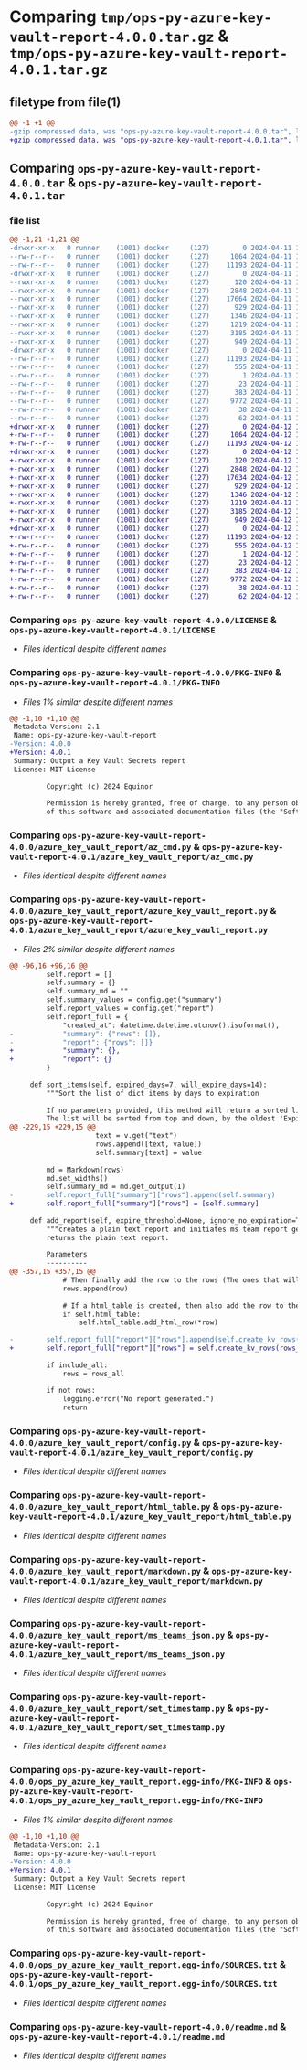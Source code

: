 # Comparing `tmp/ops-py-azure-key-vault-report-4.0.0.tar.gz` & `tmp/ops-py-azure-key-vault-report-4.0.1.tar.gz`

## filetype from file(1)

```diff
@@ -1 +1 @@
-gzip compressed data, was "ops-py-azure-key-vault-report-4.0.0.tar", last modified: Thu Apr 11 12:26:14 2024, max compression
+gzip compressed data, was "ops-py-azure-key-vault-report-4.0.1.tar", last modified: Fri Apr 12 13:14:34 2024, max compression
```

## Comparing `ops-py-azure-key-vault-report-4.0.0.tar` & `ops-py-azure-key-vault-report-4.0.1.tar`

### file list

```diff
@@ -1,21 +1,21 @@
-drwxr-xr-x   0 runner    (1001) docker     (127)        0 2024-04-11 12:26:14.679647 ops-py-azure-key-vault-report-4.0.0/
--rw-r--r--   0 runner    (1001) docker     (127)     1064 2024-04-11 12:26:12.000000 ops-py-azure-key-vault-report-4.0.0/LICENSE
--rw-r--r--   0 runner    (1001) docker     (127)    11193 2024-04-11 12:26:14.679647 ops-py-azure-key-vault-report-4.0.0/PKG-INFO
-drwxr-xr-x   0 runner    (1001) docker     (127)        0 2024-04-11 12:26:14.679647 ops-py-azure-key-vault-report-4.0.0/azure_key_vault_report/
--rwxr-xr-x   0 runner    (1001) docker     (127)      120 2024-04-11 12:26:07.000000 ops-py-azure-key-vault-report-4.0.0/azure_key_vault_report/__init__.py
--rwxr-xr-x   0 runner    (1001) docker     (127)     2848 2024-04-11 12:26:07.000000 ops-py-azure-key-vault-report-4.0.0/azure_key_vault_report/az_cmd.py
--rwxr-xr-x   0 runner    (1001) docker     (127)    17664 2024-04-11 12:26:07.000000 ops-py-azure-key-vault-report-4.0.0/azure_key_vault_report/azure_key_vault_report.py
--rwxr-xr-x   0 runner    (1001) docker     (127)      929 2024-04-11 12:26:07.000000 ops-py-azure-key-vault-report-4.0.0/azure_key_vault_report/config.py
--rwxr-xr-x   0 runner    (1001) docker     (127)     1346 2024-04-11 12:26:07.000000 ops-py-azure-key-vault-report-4.0.0/azure_key_vault_report/html_table.py
--rwxr-xr-x   0 runner    (1001) docker     (127)     1219 2024-04-11 12:26:07.000000 ops-py-azure-key-vault-report-4.0.0/azure_key_vault_report/markdown.py
--rwxr-xr-x   0 runner    (1001) docker     (127)     3185 2024-04-11 12:26:07.000000 ops-py-azure-key-vault-report-4.0.0/azure_key_vault_report/ms_teams_json.py
--rwxr-xr-x   0 runner    (1001) docker     (127)      949 2024-04-11 12:26:07.000000 ops-py-azure-key-vault-report-4.0.0/azure_key_vault_report/set_timestamp.py
-drwxr-xr-x   0 runner    (1001) docker     (127)        0 2024-04-11 12:26:14.679647 ops-py-azure-key-vault-report-4.0.0/ops_py_azure_key_vault_report.egg-info/
--rw-r--r--   0 runner    (1001) docker     (127)    11193 2024-04-11 12:26:14.000000 ops-py-azure-key-vault-report-4.0.0/ops_py_azure_key_vault_report.egg-info/PKG-INFO
--rw-r--r--   0 runner    (1001) docker     (127)      555 2024-04-11 12:26:14.000000 ops-py-azure-key-vault-report-4.0.0/ops_py_azure_key_vault_report.egg-info/SOURCES.txt
--rw-r--r--   0 runner    (1001) docker     (127)        1 2024-04-11 12:26:14.000000 ops-py-azure-key-vault-report-4.0.0/ops_py_azure_key_vault_report.egg-info/dependency_links.txt
--rw-r--r--   0 runner    (1001) docker     (127)       23 2024-04-11 12:26:14.000000 ops-py-azure-key-vault-report-4.0.0/ops_py_azure_key_vault_report.egg-info/top_level.txt
--rw-r--r--   0 runner    (1001) docker     (127)      383 2024-04-11 12:26:12.000000 ops-py-azure-key-vault-report-4.0.0/pyproject.toml
--rw-r--r--   0 runner    (1001) docker     (127)     9772 2024-04-11 12:26:12.000000 ops-py-azure-key-vault-report-4.0.0/readme.md
--rw-r--r--   0 runner    (1001) docker     (127)       38 2024-04-11 12:26:14.679647 ops-py-azure-key-vault-report-4.0.0/setup.cfg
--rw-r--r--   0 runner    (1001) docker     (127)       62 2024-04-11 12:26:12.000000 ops-py-azure-key-vault-report-4.0.0/setup.py
+drwxr-xr-x   0 runner    (1001) docker     (127)        0 2024-04-12 13:14:34.949968 ops-py-azure-key-vault-report-4.0.1/
+-rw-r--r--   0 runner    (1001) docker     (127)     1064 2024-04-12 13:14:33.000000 ops-py-azure-key-vault-report-4.0.1/LICENSE
+-rw-r--r--   0 runner    (1001) docker     (127)    11193 2024-04-12 13:14:34.949968 ops-py-azure-key-vault-report-4.0.1/PKG-INFO
+drwxr-xr-x   0 runner    (1001) docker     (127)        0 2024-04-12 13:14:34.949968 ops-py-azure-key-vault-report-4.0.1/azure_key_vault_report/
+-rwxr-xr-x   0 runner    (1001) docker     (127)      120 2024-04-12 13:14:30.000000 ops-py-azure-key-vault-report-4.0.1/azure_key_vault_report/__init__.py
+-rwxr-xr-x   0 runner    (1001) docker     (127)     2848 2024-04-12 13:14:30.000000 ops-py-azure-key-vault-report-4.0.1/azure_key_vault_report/az_cmd.py
+-rwxr-xr-x   0 runner    (1001) docker     (127)    17634 2024-04-12 13:14:30.000000 ops-py-azure-key-vault-report-4.0.1/azure_key_vault_report/azure_key_vault_report.py
+-rwxr-xr-x   0 runner    (1001) docker     (127)      929 2024-04-12 13:14:30.000000 ops-py-azure-key-vault-report-4.0.1/azure_key_vault_report/config.py
+-rwxr-xr-x   0 runner    (1001) docker     (127)     1346 2024-04-12 13:14:30.000000 ops-py-azure-key-vault-report-4.0.1/azure_key_vault_report/html_table.py
+-rwxr-xr-x   0 runner    (1001) docker     (127)     1219 2024-04-12 13:14:30.000000 ops-py-azure-key-vault-report-4.0.1/azure_key_vault_report/markdown.py
+-rwxr-xr-x   0 runner    (1001) docker     (127)     3185 2024-04-12 13:14:30.000000 ops-py-azure-key-vault-report-4.0.1/azure_key_vault_report/ms_teams_json.py
+-rwxr-xr-x   0 runner    (1001) docker     (127)      949 2024-04-12 13:14:30.000000 ops-py-azure-key-vault-report-4.0.1/azure_key_vault_report/set_timestamp.py
+drwxr-xr-x   0 runner    (1001) docker     (127)        0 2024-04-12 13:14:34.949968 ops-py-azure-key-vault-report-4.0.1/ops_py_azure_key_vault_report.egg-info/
+-rw-r--r--   0 runner    (1001) docker     (127)    11193 2024-04-12 13:14:34.000000 ops-py-azure-key-vault-report-4.0.1/ops_py_azure_key_vault_report.egg-info/PKG-INFO
+-rw-r--r--   0 runner    (1001) docker     (127)      555 2024-04-12 13:14:34.000000 ops-py-azure-key-vault-report-4.0.1/ops_py_azure_key_vault_report.egg-info/SOURCES.txt
+-rw-r--r--   0 runner    (1001) docker     (127)        1 2024-04-12 13:14:34.000000 ops-py-azure-key-vault-report-4.0.1/ops_py_azure_key_vault_report.egg-info/dependency_links.txt
+-rw-r--r--   0 runner    (1001) docker     (127)       23 2024-04-12 13:14:34.000000 ops-py-azure-key-vault-report-4.0.1/ops_py_azure_key_vault_report.egg-info/top_level.txt
+-rw-r--r--   0 runner    (1001) docker     (127)      383 2024-04-12 13:14:33.000000 ops-py-azure-key-vault-report-4.0.1/pyproject.toml
+-rw-r--r--   0 runner    (1001) docker     (127)     9772 2024-04-12 13:14:33.000000 ops-py-azure-key-vault-report-4.0.1/readme.md
+-rw-r--r--   0 runner    (1001) docker     (127)       38 2024-04-12 13:14:34.949968 ops-py-azure-key-vault-report-4.0.1/setup.cfg
+-rw-r--r--   0 runner    (1001) docker     (127)       62 2024-04-12 13:14:33.000000 ops-py-azure-key-vault-report-4.0.1/setup.py
```

### Comparing `ops-py-azure-key-vault-report-4.0.0/LICENSE` & `ops-py-azure-key-vault-report-4.0.1/LICENSE`

 * *Files identical despite different names*

### Comparing `ops-py-azure-key-vault-report-4.0.0/PKG-INFO` & `ops-py-azure-key-vault-report-4.0.1/PKG-INFO`

 * *Files 1% similar despite different names*

```diff
@@ -1,10 +1,10 @@
 Metadata-Version: 2.1
 Name: ops-py-azure-key-vault-report
-Version: 4.0.0
+Version: 4.0.1
 Summary: Output a Key Vault Secrets report
 License: MIT License
         
         Copyright (c) 2024 Equinor
         
         Permission is hereby granted, free of charge, to any person obtaining a copy
         of this software and associated documentation files (the "Software"), to deal
```

### Comparing `ops-py-azure-key-vault-report-4.0.0/azure_key_vault_report/az_cmd.py` & `ops-py-azure-key-vault-report-4.0.1/azure_key_vault_report/az_cmd.py`

 * *Files identical despite different names*

### Comparing `ops-py-azure-key-vault-report-4.0.0/azure_key_vault_report/azure_key_vault_report.py` & `ops-py-azure-key-vault-report-4.0.1/azure_key_vault_report/azure_key_vault_report.py`

 * *Files 2% similar despite different names*

```diff
@@ -96,16 +96,16 @@
         self.report = []
         self.summary = {}
         self.summary_md = ""
         self.summary_values = config.get("summary")
         self.report_values = config.get("report")
         self.report_full = {
             "created_at": datetime.datetime.utcnow().isoformat(),
-            "summary": {"rows": []},
-            "report": {"rows": []}
+            "summary": {},
+            "report": {}
         }
 
     def sort_items(self, expired_days=7, will_expire_days=14):
         """Sort the list of dict items by days to expiration
 
         If no parameters provided, this method will return a sorted list of all the records.
         The list will be sorted from top and down, by the oldest 'Expiration' date and then followed
@@ -229,15 +229,15 @@
                     text = v.get("text")
                     rows.append([text, value])
                     self.summary[text] = value
 
         md = Markdown(rows)
         md.set_widths()
         self.summary_md = md.get_output(1)
-        self.report_full["summary"]["rows"].append(self.summary)
+        self.report_full["summary"]["rows"] = [self.summary]
 
     def add_report(self, expire_threshold=None, ignore_no_expiration=True, include_all=False, teams_json=False):
         """creates a plain text report and initiates ms team report generation if specified.
         returns the plain text report.
 
         Parameters
         ----------
@@ -357,15 +357,15 @@
             # Then finally add the row to the rows (The ones that will be reported)
             rows.append(row)
 
             # If a html_table is created, then also add the row to the html table. Used in MS Teams payload
             if self.html_table:
                 self.html_table.add_html_row(*row)
 
-        self.report_full["report"]["rows"].append(self.create_kv_rows(rows_all))
+        self.report_full["report"]["rows"] = self.create_kv_rows(rows_all)
 
         if include_all:
             rows = rows_all
 
         if not rows:
             logging.error("No report generated.")
             return
```

### Comparing `ops-py-azure-key-vault-report-4.0.0/azure_key_vault_report/config.py` & `ops-py-azure-key-vault-report-4.0.1/azure_key_vault_report/config.py`

 * *Files identical despite different names*

### Comparing `ops-py-azure-key-vault-report-4.0.0/azure_key_vault_report/html_table.py` & `ops-py-azure-key-vault-report-4.0.1/azure_key_vault_report/html_table.py`

 * *Files identical despite different names*

### Comparing `ops-py-azure-key-vault-report-4.0.0/azure_key_vault_report/markdown.py` & `ops-py-azure-key-vault-report-4.0.1/azure_key_vault_report/markdown.py`

 * *Files identical despite different names*

### Comparing `ops-py-azure-key-vault-report-4.0.0/azure_key_vault_report/ms_teams_json.py` & `ops-py-azure-key-vault-report-4.0.1/azure_key_vault_report/ms_teams_json.py`

 * *Files identical despite different names*

### Comparing `ops-py-azure-key-vault-report-4.0.0/azure_key_vault_report/set_timestamp.py` & `ops-py-azure-key-vault-report-4.0.1/azure_key_vault_report/set_timestamp.py`

 * *Files identical despite different names*

### Comparing `ops-py-azure-key-vault-report-4.0.0/ops_py_azure_key_vault_report.egg-info/PKG-INFO` & `ops-py-azure-key-vault-report-4.0.1/ops_py_azure_key_vault_report.egg-info/PKG-INFO`

 * *Files 1% similar despite different names*

```diff
@@ -1,10 +1,10 @@
 Metadata-Version: 2.1
 Name: ops-py-azure-key-vault-report
-Version: 4.0.0
+Version: 4.0.1
 Summary: Output a Key Vault Secrets report
 License: MIT License
         
         Copyright (c) 2024 Equinor
         
         Permission is hereby granted, free of charge, to any person obtaining a copy
         of this software and associated documentation files (the "Software"), to deal
```

### Comparing `ops-py-azure-key-vault-report-4.0.0/ops_py_azure_key_vault_report.egg-info/SOURCES.txt` & `ops-py-azure-key-vault-report-4.0.1/ops_py_azure_key_vault_report.egg-info/SOURCES.txt`

 * *Files identical despite different names*

### Comparing `ops-py-azure-key-vault-report-4.0.0/readme.md` & `ops-py-azure-key-vault-report-4.0.1/readme.md`

 * *Files identical despite different names*

